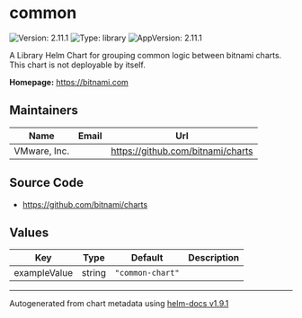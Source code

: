 # common

![Version: 2.11.1](https://img.shields.io/badge/Version-2.11.1-informational?style=flat-square) ![Type: library](https://img.shields.io/badge/Type-library-informational?style=flat-square) ![AppVersion: 2.11.1](https://img.shields.io/badge/AppVersion-2.11.1-informational?style=flat-square)

A Library Helm Chart for grouping common logic between bitnami charts. This chart is not deployable by itself.

**Homepage:** <https://bitnami.com>

## Maintainers

| Name | Email | Url |
| ---- | ------ | --- |
| VMware, Inc. |  | <https://github.com/bitnami/charts> |

## Source Code

* <https://github.com/bitnami/charts>

## Values

| Key | Type | Default | Description |
|-----|------|---------|-------------|
| exampleValue | string | `"common-chart"` |  |

----------------------------------------------
Autogenerated from chart metadata using [helm-docs v1.9.1](https://github.com/norwoodj/helm-docs/releases/v1.9.1)
